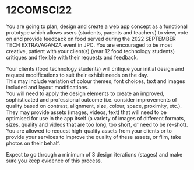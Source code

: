 # 12COMSCI22

You are going to plan, design and create a web app concept as a functional prototype which allows users (students, parents and teachers) to view, vote on and provide feedback on food served during the 2022 SEPTEMBER TECH EXTRAVAGANZA event in JPC. 
You are encouraged to be most creative, patient with your client(s) (year 12 food technology students) critiques and flexible with their requests and feedback. 

Your clients (food technology students) will critique your initial design and request modifications to suit their exhibit needs on the day.  
This may include variation of colour themes, font choices, text and images included and layout modifications.  
You will need to apply the design elements to create an improved, sophisticated and professional outcome (i.e. consider improvements of quality based on contrast, alignment, size, colour, space, proximity, etc.).
They may provide assets (images, videos, text) that will need to be optimised for use in the app itself (a variety of images of different formats, sizes, quality and videos that are too long, too short, or need to be re-shot). 
You are allowed to request high-quality assets from your clients or to provide your services to improve the quality of these assets, or film, take photos on their behalf.  

Expect to go through a minimum of 3 design iterations (stages) and make sure you keep evidence of this process.  
